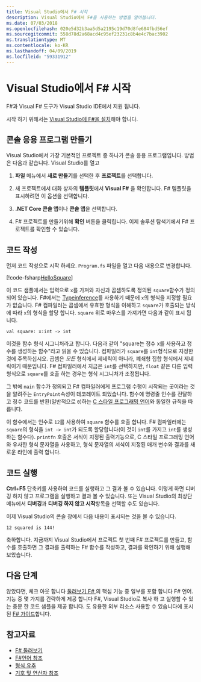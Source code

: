 ```yaml
---
title: Visual Studio에서 F# 시작 
description: Visual Studio에서 F#을 사용하는 방법을 알아봅니다.
ms.date: 07/03/2018
ms.openlocfilehash: 020e5d32b3aa5d5a2195c19d70d8fe684fbd56ef
ms.sourcegitcommit: 558d78d2a68acd4c95ef23231c8b4e4c7bac3902
ms.translationtype: MT
ms.contentlocale: ko-KR
ms.lasthandoff: 04/09/2019
ms.locfileid: "59331912"
---
```

# <a name="get-started-with-f-in-visual-studio"></a>Visual Studio에서 F# 시작 

F#과 Visual F# 도구가 Visual Studio IDE에서 지원 됩니다.

시작 하기 위해서는 [Visual Studio에 F#을 설치](install-fsharp.md#install-f-with-visual-studio)해야 합니다.

## <a name="creating-a-console-application"></a>콘솔 응용 프로그램 만들기

Visual Studio에서 가장 기본적인 프로젝트 중 하나가 콘솔 응용 프로그램입니다. 방법은 다음과 같습니다. Visual Studio를 열고

1. **파일** 메뉴에서 **새로 만들기**를 선택한 후 **프로젝트**를 선택합니다.

2. 새 프로젝트에서 대화 상자의 **템플릿**에서 **Visual F#** 을 확인합니다. F# 템플릿을 표시하려면 이 옵션을 선택합니다.

3. **.NET Core 콘솔 앱**이나 **콘솔 앱**을 선택합니다.

4. F# 프로젝트를 만들기위해 **확인** 버튼을 클릭힙니다. 이제 솔루션 탐색기에서 F# 프로젝트를 확인할 수 있습니다. 

## <a name="writing-your-code"></a>코드 작성

먼저 코드 작성으로 시작 하세요. `Program.fs` 파일을 열고 다음 내용으로 변경합니다. 

[!code-fsharp[HelloSquare](../../../samples/snippets/fsharp/getting-started/hello-square.fs)]

이 코드 샘플에서는 입력으로 `x`를 가져와 자신과 곱셈하도록 정의된 `square`함수가 정의되어 있습니다. F#에서는 [Typeinference](../language-reference/type-inference.md)를 사용하기 때문에 `x`의 형식을 지정할 필요가 없습니다. F# 컴파일러는 곱셈에서 유효한 형식을 이해하고 `square`가 호출되는 방식에 따라 `x`의 형식을 할당 합니다. `square` 위로 마우스를 가져가면 다음과 같이 표시 됩니다.

```
val square: x:int -> int
```

이것을 함수 형식 시그니처라고 합니다. 다음과 같이 "square는 정수 x를 사용하고 정수를 생성하는 함수"라고 읽을 수 있습니다. 컴파일러가 `square`를 `int`형식으로 지정한 것에 주목하십시오. 곱셈은 *모든* 형식에서 제네릭이 아니라, 폐쇄형 집합 형식에서 제네릭이기 때문입니다. F# 컴파일러에서 지금은 `int`를 선택하지만, `float` 같은 다른 입력 형식으로 `square`를 호출 하는 경우는 형식 시그니처가 조정됩니다.

그 밖에 `main` 함수가 정의되고 F# 컴파일러에게 프로그램 수행이 시작되는 곳이라는 것을 알려주는 `EntryPoint`속성이 데코레이트 되었습니다. 함수에 명령줄 인수를 전달하고 정수 코드를 반환(일반적으로 `0`)하는 [C 스타일 프로그래밍 언어](https://en.wikipedia.org/wiki/Entry_point#C_and_C.2B.2B)와 동일한 규칙을 따릅니다.

이 함수에서는 인수로 `12`를 사용하여 `square` 함수를 호출 합니다. F# 컴파일러에는 `square`의 형식을 `int -> int`가 되도록 할당합니다(이 것이 `int`를 가지고 `int`를 생성하는 함수다). `printfn` 호출은 서식이 지정된 출력기능으로, C 스타일 프로그래밍 언어와 유사한 형식 문자열을 사용하고, 형식 문자열의 서식이 지정된 매개 변수와 결과를 새로운 라인에 출력 합니다.

## <a name="running-your-code"></a>코드 실행

**Ctrl**+**F5** 단축키를 사용하여 코드를 실행하고 그 결과 볼 수 있습니다. 이렇게 하면 디버깅 하지 않고 프로그램을 실행하고 결과 볼 수 있습니다. 또는 Visual Studio의 최상단 메뉴에서 **디버깅**과 **디버깅 하지 않고 시작**항목을 선택할 수도 있습니다.

이제 Visual Studio의 콘솔 창에서 다음 내용이 표시되는 것을 볼 수 있습니다.

```
12 squared is 144!
```

축하합니다. 지금까지 Visual Studio에서 프로젝트 첫 번째 F# 프로젝트를 만들고, 함수를 호출하면 그 결과를 출력하는 F# 함수를 작성하고, 결과를 확인하기 위해 실행해 보았습니다.

## <a name="next-steps"></a>다음 단계

않았다면, 체크 아웃 합니다 [둘러보기 F# ](../tour.md)의 핵심 기능 중 일부를 포함 합니다 F# 언어.  기능 중 몇 가지를 간략하게 제공 합니다 F#, Visual Studio로 복사 하 고 실행할 수 있는 충분 한 코드 샘플을 제공 합니다.  도 유용한 외부 리소스 사용할 수 있습니다에 표시 된 [ F# 가이드](../index.md)합니다.

## <a name="see-also"></a>참고자료

- [F# 둘러보기](../tour.md)
- [F#언어 참조](../language-reference/index.md)
- [형식 유추](../language-reference/type-inference.md)
- [기호 및 연산자 참조](../language-reference/symbol-and-operator-reference/index.md)
